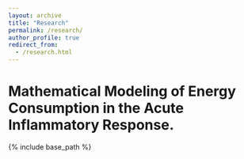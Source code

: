 ```yaml
---
layout: archive
title: "Research"
permalink: /research/
author_profile: true
redirect_from:
  - /research.html
---
```

Mathematical Modeling of Energy Consumption in the Acute Inflammatory Response.
====
{% include base_path %}
